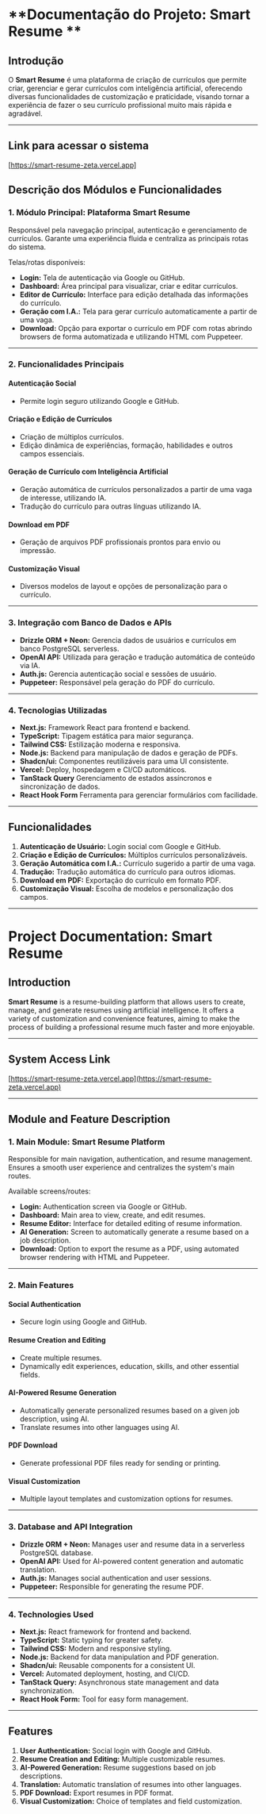 # **Documentação do Projeto: Smart Resume **

## **Introdução**
O **Smart Resume** é uma plataforma de criação de currículos que permite criar, gerenciar e gerar currículos com inteligência artificial, oferecendo diversas funcionalidades de customização e praticidade, visando tornar a experiência de fazer o seu currículo profissional muito mais rápida e agradável.

--- 

## **Link para acessar o sistema**
[https://smart-resume-zeta.vercel.app]

## **Descrição dos Módulos e Funcionalidades**

### **1. Módulo Principal: Plataforma Smart Resume**

Responsável pela navegação principal, autenticação e gerenciamento de currículos. Garante uma experiência fluida e centraliza as principais rotas do sistema.

Telas/rotas disponíveis:

- **Login:** Tela de autenticação via Google ou GitHub.
- **Dashboard:** Área principal para visualizar, criar e editar currículos.
- **Editor de Currículo:** Interface para edição detalhada das informações do currículo.
- **Geração com I.A.:** Tela para gerar currículo automaticamente a partir de uma vaga.
- **Download:** Opção para exportar o currículo em PDF com rotas abrindo browsers de forma automatizada e utilizando HTML com Puppeteer.

---

### **2. Funcionalidades Principais**

#### **Autenticação Social**

* Permite login seguro utilizando Google e GitHub.


#### **Criação e Edição de Currículos**

* Criação de múltiplos currículos.
* Edição dinâmica de experiências, formação, habilidades e outros campos essenciais.


#### **Geração de Currículo com Inteligência Artificial**

* Geração automática de currículos personalizados a partir de uma vaga de interesse, utilizando IA.
* Tradução do currículo para outras línguas utilizando IA.


#### **Download em PDF**

* Geração de arquivos PDF profissionais prontos para envio ou impressão.


#### **Customização Visual**

* Diversos modelos de layout e opções de personalização para o currículo.

---

### **3. Integração com Banco de Dados e APIs**

* **Drizzle ORM + Neon:** Gerencia dados de usuários e currículos em banco PostgreSQL serverless.
* **OpenAI API:** Utilizada para geração e tradução automática de conteúdo via IA.
* **Auth.js:** Gerencia autenticação social e sessões de usuário.
* **Puppeteer:** Responsável pela geração do PDF do currículo.

---

### **4. Tecnologias Utilizadas**

* **Next.js:** Framework React para frontend e backend.
* **TypeScript:** Tipagem estática para maior segurança.
* **Tailwind CSS:** Estilização moderna e responsiva.
* **Node.js:** Backend para manipulação de dados e geração de PDFs.
* **Shadcn/ui:** Componentes reutilizáveis para uma UI consistente.
* **Vercel:** Deploy, hospedagem e CI/CD automáticos.
* **TanStack Query** Gerenciamento de estados assíncronos e sincronização de dados.
* **React Hook Form** Ferramenta para gerenciar formulários com facilidade.
---

## **Funcionalidades**

1. **Autenticação de Usuário:** Login social com Google e GitHub.
2. **Criação e Edição de Currículos:** Múltiplos currículos personalizáveis.
3. **Geração Automática com I.A.:** Currículo sugerido a partir de uma vaga.
4. **Tradução:** Tradução automática do currículo para outros idiomas.
5. **Download em PDF:** Exportação do currículo em formato PDF.
6. **Customização Visual:** Escolha de modelos e personalização dos campos.

--- 
# **Project Documentation: Smart Resume**

## **Introduction**

**Smart Resume** is a resume-building platform that allows users to create, manage, and generate resumes using artificial intelligence. It offers a variety of customization and convenience features, aiming to make the process of building a professional resume much faster and more enjoyable.

---

## **System Access Link**

[https://smart-resume-zeta.vercel.app](https://smart-resume-zeta.vercel.app)

---

## **Module and Feature Description**

### **1. Main Module: Smart Resume Platform**

Responsible for main navigation, authentication, and resume management. Ensures a smooth user experience and centralizes the system's main routes.

Available screens/routes:

- **Login:** Authentication screen via Google or GitHub.
- **Dashboard:** Main area to view, create, and edit resumes.
- **Resume Editor:** Interface for detailed editing of resume information.
- **AI Generation:** Screen to automatically generate a resume based on a job description.
- **Download:** Option to export the resume as a PDF, using automated browser rendering with HTML and Puppeteer.

---

### **2. Main Features**

#### **Social Authentication**

* Secure login using Google and GitHub.


#### **Resume Creation and Editing**

* Create multiple resumes.
* Dynamically edit experiences, education, skills, and other essential fields.


#### **AI-Powered Resume Generation**

* Automatically generate personalized resumes based on a given job description, using AI.
* Translate resumes into other languages using AI.


#### **PDF Download**

* Generate professional PDF files ready for sending or printing.


#### **Visual Customization**

* Multiple layout templates and customization options for resumes.

---

### **3. Database and API Integration**

* **Drizzle ORM + Neon:** Manages user and resume data in a serverless PostgreSQL database.
* **OpenAI API:** Used for AI-powered content generation and automatic translation.
* **Auth.js:** Manages social authentication and user sessions.
* **Puppeteer:** Responsible for generating the resume PDF.

---

### **4. Technologies Used**

* **Next.js:** React framework for frontend and backend.
* **TypeScript:** Static typing for greater safety.
* **Tailwind CSS:** Modern and responsive styling.
* **Node.js:** Backend for data manipulation and PDF generation.
* **Shadcn/ui:** Reusable components for a consistent UI.
* **Vercel:** Automated deployment, hosting, and CI/CD.
* **TanStack Query:** Asynchronous state management and data synchronization.
* **React Hook Form:** Tool for easy form management.

---

## **Features**

1. **User Authentication:** Social login with Google and GitHub.
2. **Resume Creation and Editing:** Multiple customizable resumes.
3. **AI-Powered Generation:** Resume suggestions based on job descriptions.
4. **Translation:** Automatic translation of resumes into other languages.
5. **PDF Download:** Export resumes in PDF format.
6. **Visual Customization:** Choice of templates and field customization.
